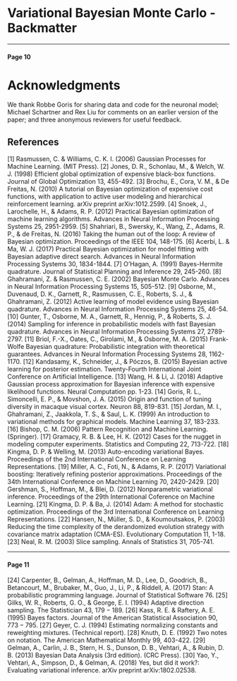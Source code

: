 # Variational Bayesian Monte Carlo - Backmatter

---

#### Page 10

# Acknowledgments 

We thank Robbe Goris for sharing data and code for the neuronal model; Michael Schartner and Rex Liu for comments on an earlier version of the paper; and three anonymous reviewers for useful feedback.

## References

[1] Rasmussen, C. \& Williams, C. K. I. (2006) Gaussian Processes for Machine Learning. (MIT Press).
[2] Jones, D. R., Schonlau, M., \& Welch, W. J. (1998) Efficient global optimization of expensive black-box functions. Journal of Global Optimization 13, 455-492.
[3] Brochu, E., Cora, V. M., \& De Freitas, N. (2010) A tutorial on Bayesian optimization of expensive cost functions, with application to active user modeling and hierarchical reinforcement learning. arXiv preprint arXiv:1012.2599.
[4] Snoek, J., Larochelle, H., \& Adams, R. P. (2012) Practical Bayesian optimization of machine learning algorithms. Advances in Neural Information Processing Systems 25, 2951-2959.
[5] Shahriari, B., Swersky, K., Wang, Z., Adams, R. P., \& de Freitas, N. (2016) Taking the human out of the loop: A review of Bayesian optimization. Proceedings of the IEEE 104, 148-175.
[6] Acerbi, L. \& Ma, W. J. (2017) Practical Bayesian optimization for model fitting with Bayesian adaptive direct search. Advances in Neural Information Processing Systems 30, 1834-1844.
[7] O’Hagan, A. (1991) Bayes-Hermite quadrature. Journal of Statistical Planning and Inference 29, 245-260.
[8] Ghahramani, Z. \& Rasmussen, C. E. (2002) Bayesian Monte Carlo. Advances in Neural Information Processing Systems 15, 505-512.
[9] Osborne, M., Duvenaud, D. K., Garnett, R., Rasmussen, C. E., Roberts, S. J., \& Ghahramani, Z. (2012) Active learning of model evidence using Bayesian quadrature. Advances in Neural Information Processing Systems 25, 46-54.
[10] Gunter, T., Osborne, M. A., Garnett, R., Hennig, P., \& Roberts, S. J. (2014) Sampling for inference in probabilistic models with fast Bayesian quadrature. Advances in Neural Information Processing Systems 27, 2789-2797.
[11] Briol, F.-X., Oates, C., Girolami, M., \& Osborne, M. A. (2015) Frank-Wolfe Bayesian quadrature: Probabilistic integration with theoretical guarantees. Advances in Neural Information Processing Systems 28, 1162-1170.
[12] Kandasamy, K., Schneider, J., \& Póczos, B. (2015) Bayesian active learning for posterior estimation. Twenty-Fourth International Joint Conference on Artificial Intelligence.
[13] Wang, H. \& Li, J. (2018) Adaptive Gaussian process approximation for Bayesian inference with expensive likelihood functions. Neural Computation pp. 1-23.
[14] Goris, R. L., Simoncelli, E. P., \& Movshon, J. A. (2015) Origin and function of tuning diversity in macaque visual cortex. Neuron 88, 819-831.
[15] Jordan, M. I., Ghahramani, Z., Jaakkola, T. S., \& Saul, L. K. (1999) An introduction to variational methods for graphical models. Machine Learning 37, 183-233.
[16] Bishop, C. M. (2006) Pattern Recognition and Machine Learning. (Springer).
[17] Gramacy, R. B. \& Lee, H. K. (2012) Cases for the nugget in modeling computer experiments. Statistics and Computing 22, 713-722.
[18] Kingma, D. P. \& Welling, M. (2013) Auto-encoding variational Bayes. Proceedings of the 2nd International Conference on Learning Representations.
[19] Miller, A. C., Foti, N., \& Adams, R. P. (2017) Variational boosting: Iteratively refining posterior approximations. Proceedings of the 34th International Conference on Machine Learning 70, 2420-2429.
[20] Gershman, S., Hoffman, M., \& Blei, D. (2012) Nonparametric variational inference. Proceedings of the 29th International Coference on Machine Learning.
[21] Kingma, D. P. \& Ba, J. (2014) Adam: A method for stochastic optimization. Proceedings of the 3rd International Conference on Learning Representations.
[22] Hansen, N., Müller, S. D., \& Koumoutsakos, P. (2003) Reducing the time complexity of the derandomized evolution strategy with covariance matrix adaptation (CMA-ES). Evolutionary Computation 11, 1-18.
[23] Neal, R. M. (2003) Slice sampling. Annals of Statistics 31, 705-741.

---

#### Page 11

[24] Carpenter, B., Gelman, A., Hoffman, M. D., Lee, D., Goodrich, B., Betancourt, M., Brubaker, M., Guo, J., Li, P., \& Riddell, A. (2017) Stan: A probabilistic programming language. Journal of Statistical Software 76.
[25] Gilks, W. R., Roberts, G. O., \& George, E. I. (1994) Adaptive direction sampling. The Statistician 43, $179-189$.
[26] Kass, R. E. \& Raftery, A. E. (1995) Bayes factors. Journal of the American Statistical Association 90, $773-795$.
[27] Geyer, C. J. (1994) Estimating normalizing constants and reweighting mixtures. (Technical report).
[28] Knuth, D. E. (1992) Two notes on notation. The American Mathematical Monthly 99, 403-422.
[29] Gelman, A., Carlin, J. B., Stern, H. S., Dunson, D. B., Vehtari, A., \& Rubin, D. B. (2013) Bayesian Data Analysis (3rd edition). (CRC Press).
[30] Yao, Y., Vehtari, A., Simpson, D., \& Gelman, A. (2018) Yes, but did it work?: Evaluating variational inference. arXiv preprint arXiv:1802.02538.